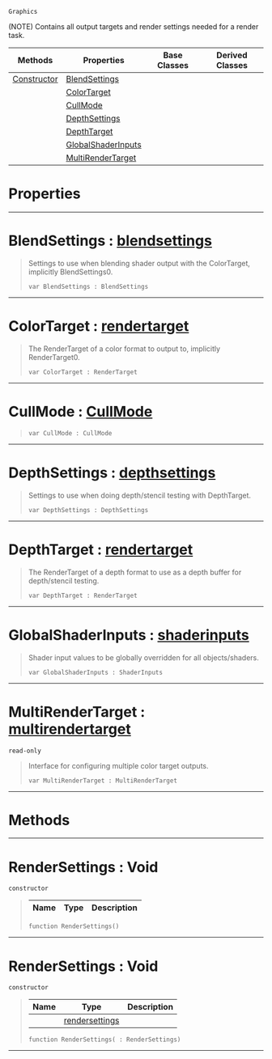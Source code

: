  `Graphics`

(NOTE) Contains all output targets and render settings needed for a render task.

|Methods|Properties|Base Classes|Derived Classes|
|---|---|---|---|
|[ Constructor](https://github.com/PlasmaEngine/PlasmaDocs/tree/master/docs/C%2B%2B/code_reference/class_reference/rendersettings.markdown#rendersettings-void)|[ BlendSettings](https://github.com/PlasmaEngine/PlasmaDocs/tree/master/docs/C%2B%2B/code_reference/class_reference/rendersettings.markdown#blendsettings-plasma-engin)| | |
| |[ ColorTarget](https://github.com/PlasmaEngine/PlasmaDocs/tree/master/docs/C%2B%2B/code_reference/class_reference/rendersettings.markdown#colortarget-plasma-engine)| | |
| |[ CullMode](https://github.com/PlasmaEngine/PlasmaDocs/tree/master/docs/C%2B%2B/code_reference/class_reference/rendersettings.markdown#cullmode-plasma-engine-doc)| | |
| |[ DepthSettings](https://github.com/PlasmaEngine/PlasmaDocs/tree/master/docs/C%2B%2B/code_reference/class_reference/rendersettings.markdown#depthsettings-plasma-engin)| | |
| |[ DepthTarget](https://github.com/PlasmaEngine/PlasmaDocs/tree/master/docs/C%2B%2B/code_reference/class_reference/rendersettings.markdown#depthtarget-plasma-engine)| | |
| |[ GlobalShaderInputs](https://github.com/PlasmaEngine/PlasmaDocs/tree/master/docs/C%2B%2B/code_reference/class_reference/rendersettings.markdown#globalshaderinputs-plasma)| | |
| |[ MultiRenderTarget](https://github.com/PlasmaEngine/PlasmaDocs/tree/master/docs/C%2B%2B/code_reference/class_reference/rendersettings.markdown#multirendertarget-plasma-e)| | |


 #  Properties


---  
 #  BlendSettings : [blendsettings](https://github.com/PlasmaEngine/PlasmaDocs/tree/master/docs/C%2B%2B/code_reference/class_reference/blendsettings.markdown)

> Settings to use when blending shader output with the ColorTarget, implicitly BlendSettings0.
> ``` lang=cpp, name=Lightning
> var BlendSettings : BlendSettings


---  
 #  ColorTarget : [rendertarget](https://github.com/PlasmaEngine/PlasmaDocs/tree/master/docs/C%2B%2B/code_reference/class_reference/rendertarget.markdown)

> The RenderTarget of a color format to output to, implicitly RenderTarget0.
> ``` lang=cpp, name=Lightning
> var ColorTarget : RenderTarget


---  
 #  CullMode : [CullMode](https://github.com/PlasmaEngine/PlasmaDocs/tree/master/docs/C%2B%2B/code_reference/enum_reference.markdown#cullmode)

> 
> ``` lang=cpp, name=Lightning
> var CullMode : CullMode


---  
 #  DepthSettings : [depthsettings](https://github.com/PlasmaEngine/PlasmaDocs/tree/master/docs/C%2B%2B/code_reference/class_reference/depthsettings.markdown)

> Settings to use when doing depth/stencil testing with DepthTarget.
> ``` lang=cpp, name=Lightning
> var DepthSettings : DepthSettings


---  
 #  DepthTarget : [rendertarget](https://github.com/PlasmaEngine/PlasmaDocs/tree/master/docs/C%2B%2B/code_reference/class_reference/rendertarget.markdown)

> The RenderTarget of a depth format to use as a depth buffer for depth/stencil testing.
> ``` lang=cpp, name=Lightning
> var DepthTarget : RenderTarget


---  
 #  GlobalShaderInputs : [shaderinputs](https://github.com/PlasmaEngine/PlasmaDocs/tree/master/docs/C%2B%2B/code_reference/class_reference/shaderinputs.markdown)

> Shader input values to be globally overridden for all objects/shaders.
> ``` lang=cpp, name=Lightning
> var GlobalShaderInputs : ShaderInputs


---  
 #  MultiRenderTarget : [multirendertarget](https://github.com/PlasmaEngine/PlasmaDocs/tree/master/docs/C%2B%2B/code_reference/class_reference/multirendertarget.markdown)

 `read-only`

> Interface for configuring multiple color target outputs.
> ``` lang=cpp, name=Lightning
> var MultiRenderTarget : MultiRenderTarget


---  
 #  Methods


---  
 #  RenderSettings : Void

 `constructor`

> 
> |Name|Type|Description|
> |---|---|---|
> ``` lang=cpp, name=Lightning
> function RenderSettings()
> ``` 


---  
 #  RenderSettings : Void

 `constructor`

> 
> |Name|Type|Description|
> |---|---|---|
> ||[rendersettings](https://github.com/PlasmaEngine/PlasmaDocs/tree/master/docs/C%2B%2B/code_reference/class_reference/rendersettings.markdown)| |
> ``` lang=cpp, name=Lightning
> function RenderSettings( : RenderSettings)
> ``` 


---  
 

 